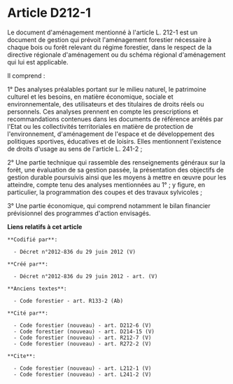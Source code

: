 # Article D212-1

Le document d'aménagement mentionné à l'article L. 212-1 est un document de gestion qui prévoit l'aménagement forestier
nécessaire à chaque bois ou forêt relevant du régime forestier, dans le respect de la directive régionale d'aménagement ou du
schéma régional d'aménagement qui lui est applicable.

Il comprend :

1° Des analyses préalables portant sur le milieu naturel, le patrimoine culturel et les besoins, en matière économique,
sociale et environnementale, des utilisateurs et des titulaires de droits réels ou personnels. Ces analyses prennent en
compte les prescriptions et recommandations contenues dans les documents de référence arrêtés par l'Etat ou les collectivités
territoriales en matière de protection de l'environnement, d'aménagement de l'espace et de développement des politiques
sportives, éducatives et de loisirs. Elles mentionnent l'existence de droits d'usage au sens de l'article L. 241-2 ;

2° Une partie technique qui rassemble des renseignements généraux sur la forêt, une évaluation de sa gestion passée, la
présentation des objectifs de gestion durable poursuivis ainsi que les moyens à mettre en œuvre pour les atteindre, compte
tenu des analyses mentionnées au 1° ; y figure, en particulier, la programmation des coupes et des travaux sylvicoles ;

3° Une partie économique, qui comprend notamment le bilan financier prévisionnel des programmes d'action envisagés.

**Liens relatifs à cet article**

	**Codifié par**:

	  - Décret n°2012-836 du 29 juin 2012 (V)

	**Créé par**:

	  - Décret n°2012-836 du 29 juin 2012 - art. (V)

	**Anciens textes**:

	  - Code forestier - art. R133-2 (Ab)

	**Cité par**:

	  - Code forestier (nouveau) - art. D212-6 (V)
	  - Code forestier (nouveau) - art. D214-15 (V)
	  - Code forestier (nouveau) - art. R212-7 (V)
	  - Code forestier (nouveau) - art. R272-2 (V)

	**Cite**:

	  - Code forestier (nouveau) - art. L212-1 (V)
	  - Code forestier (nouveau) - art. L241-2 (V)
